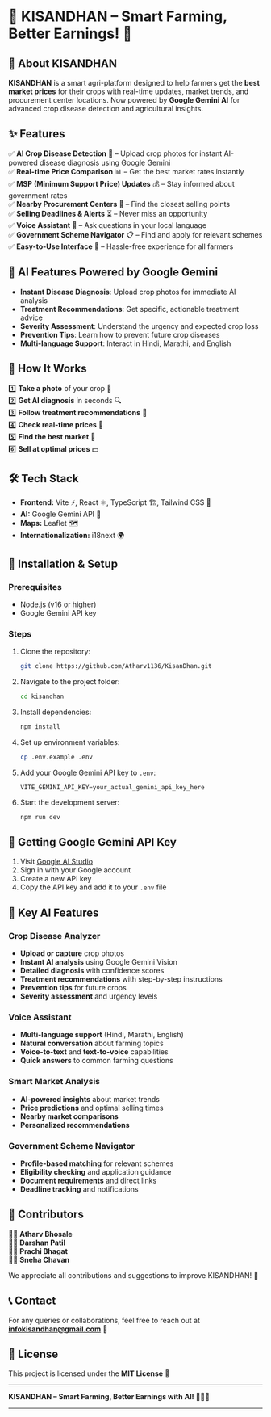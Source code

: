 # 🌾 KISANDHAN – Smart Farming, Better Earnings! 🚜

## 📌 About KISANDHAN
**KISANDHAN** is a smart agri-platform designed to help farmers get the **best market prices** for their crops with real-time updates, market trends, and procurement center locations. Now powered by **Google Gemini AI** for advanced crop disease detection and agricultural insights.

## ✨ Features
✅ **AI Crop Disease Detection** 🤖 – Upload crop photos for instant AI-powered disease diagnosis using Google Gemini  
✅ **Real-time Price Comparison** 📊 – Get the best market rates instantly  
✅ **MSP (Minimum Support Price) Updates** 💰 – Stay informed about government rates  
✅ **Nearby Procurement Centers** 📍 – Find the closest selling points  
✅ **Selling Deadlines & Alerts** ⏳ – Never miss an opportunity  
✅ **Voice Assistant** 🎤 – Ask questions in your local language  
✅ **Government Scheme Navigator** 📋 – Find and apply for relevant schemes  
✅ **Easy-to-Use Interface** 📱 – Hassle-free experience for all farmers  

## 🤖 AI Features Powered by Google Gemini
- **Instant Disease Diagnosis**: Upload crop photos for immediate AI analysis
- **Treatment Recommendations**: Get specific, actionable treatment advice
- **Severity Assessment**: Understand the urgency and expected crop loss
- **Prevention Tips**: Learn how to prevent future crop diseases
- **Multi-language Support**: Interact in Hindi, Marathi, and English

## 🚀 How It Works
1️⃣ **Take a photo** of your crop 📸  
2️⃣ **Get AI diagnosis** in seconds 🔍  
3️⃣ **Follow treatment recommendations** 💊  
4️⃣ **Check real-time prices** 📢  
5️⃣ **Find the best market** 🏪  
6️⃣ **Sell at optimal prices** 💵  

## 🛠️ Tech Stack
- **Frontend:** Vite ⚡, React ⚛️, TypeScript 🏗️, Tailwind CSS 🎨
- **AI:** Google Gemini API 🤖
- **Maps:** Leaflet 🗺️
- **Internationalization:** i18next 🌍

## 📂 Installation & Setup

### Prerequisites
- Node.js (v16 or higher)
- Google Gemini API key

### Steps
1. Clone the repository:
   ```bash
   git clone https://github.com/Atharv1136/KisanDhan.git
   ```

2. Navigate to the project folder:
   ```bash
   cd kisandhan
   ```

3. Install dependencies:
   ```bash
   npm install
   ```

4. Set up environment variables:
   ```bash
   cp .env.example .env
   ```
   
5. Add your Google Gemini API key to `.env`:
   ```
   VITE_GEMINI_API_KEY=your_actual_gemini_api_key_here
   ```

6. Start the development server:
   ```bash
   npm run dev
   ```

## 🔑 Getting Google Gemini API Key

1. Visit [Google AI Studio](https://makersuite.google.com/app/apikey)
2. Sign in with your Google account
3. Create a new API key
4. Copy the API key and add it to your `.env` file

## 🌟 Key AI Features

### Crop Disease Analyzer
- **Upload or capture** crop photos
- **Instant AI analysis** using Google Gemini Vision
- **Detailed diagnosis** with confidence scores
- **Treatment recommendations** with step-by-step instructions
- **Prevention tips** for future crops
- **Severity assessment** and urgency levels

### Voice Assistant
- **Multi-language support** (Hindi, Marathi, English)
- **Natural conversation** about farming topics
- **Voice-to-text** and **text-to-voice** capabilities
- **Quick answers** to common farming questions

### Smart Market Analysis
- **AI-powered insights** about market trends
- **Price predictions** and optimal selling times
- **Nearby market comparisons**
- **Personalized recommendations**

### Government Scheme Navigator
- **Profile-based matching** for relevant schemes
- **Eligibility checking** and application guidance
- **Document requirements** and direct links
- **Deadline tracking** and notifications

## 🤝 Contributors
👨‍💻 **Atharv Bhosale**  
👨‍💻 **Darshan Patil**  
👩‍💻 **Prachi Bhagat**  
👩‍💻 **Sneha Chavan**  

We appreciate all contributions and suggestions to improve KISANDHAN! 🚀

## 📞 Contact
For any queries or collaborations, feel free to reach out at **infokisandhan@gmail.com** 📧

## 📜 License
This project is licensed under the **MIT License** 📝

---

**KISANDHAN – Smart Farming, Better Earnings with AI! 🌾✨🤖**

---